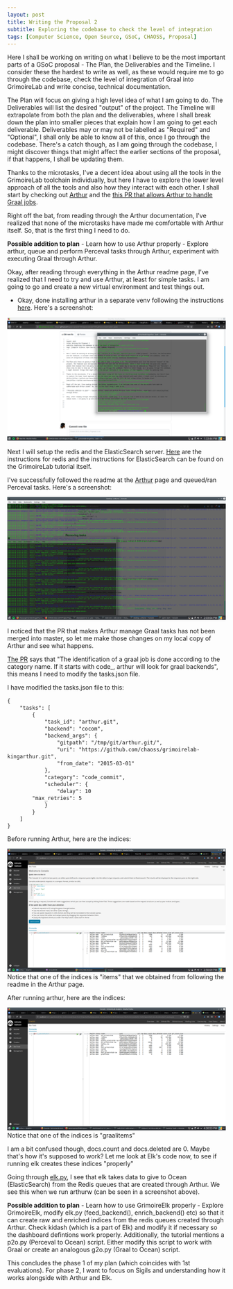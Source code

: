 ```yaml
---
layout: post
title: Writing the Proposal 2 
subtitle: Exploring the codebase to check the level of integration
tags: [Computer Science, Open Source, GSoC, CHAOSS, Proposal]
---
```


Here I shall be working on writing on what I believe to be the most important parts of a GSoC proposal - The Plan, the Deliverables and the Timeline. I consider these the hardest to write as well, as these would require me to go through the codebase, check the level of integration of Graal into GrimoireLab and write concise, technical documentation.

The Plan will focus on giving a high level idea of what I am going to do. The Deliverables will list the desired "output" of the project. The Timeline will extrapolate from both the plan and the deliverables, where I shall break down the plan into smaller pieces that explain how I am going to get each deliverable. Deliverables may or may not be labelled as "Required" and "Optional", I shall only be able to know all of this, once I go through the codebase. There's a catch though, as I am going through the codebase, I might discover things that might affect the earlier sections of the proposal, if that happens, I shall be updating them.

Thanks to the microtasks, I've a decent idea about using all the tools in the GrimoireLab toolchain individually, but here I have to explore the lower level approach of all the tools and also how they interact with each other. I shall start by checking out [Arthur](https://github.com/chaoss/grimoirelab-kingarthur) and the [this PR that allows Arthur to handle Graal jobs](https://github.com/chaoss/grimoirelab-kingarthur/pull/33).

Right off the bat, from reading through the Arthur documentation, I've realized that none of the microtasks have made me comfortable with Arthur itself. So, that is the first thing I need to do.

**Possible addition to plan** - Learn how to use Arthur properly - Explore arthur, queue and perform Perceval tasks through Arthur, experiment with executing Graal through Arthur.

Okay, after reading through everything in the Arthur readme page, I've realized that I need to try and use Arthur, at least for simple tasks. I am going to go and create a new virtual environment and test things out. 

- Okay, done installing arthur in a separate venv following the instructions [here](https://github.com/chaoss/grimoirelab-kingarthur#installation). Here's a screenshot:

![Arthur Install](/img/arthur_install.png)

Next I will setup the redis and the ElasticSearch server. [Here](https://redis.io/topics/quickstart) are the instructions for redis and the instructions for ElasticSearch can be found on the GrimoireLab tutorial itself.

I've successfully followed the readme at the [Arthur](https://github.com/chaoss/grimoirelab-kingarthur) page and queued/ran Perceval tasks. Here's a screenshot:

![Arthur run](/img/arthurw.png)

I noticed that the PR that makes Arthur manage Graal tasks has not been merged into master, so let me make those changes on my local copy of Arthur and see what happens.

[The PR](https://github.com/chaoss/grimoirelab-kingarthur/pull/33) says that "The identification of a graal job is done according to the category name. If it starts with code_, arthur will look for graal backends", this means I need to modify the tasks.json file. 

I have modified the tasks.json file to this:
```
{
    "tasks": [
        {
            "task_id": "arthur.git",
            "backend": "cocom",
            "backend_args": {
                "gitpath": "/tmp/git/arthur.git/",
                "uri": "https://github.com/chaoss/grimoirelab-kingarthur.git",
                "from_date": "2015-03-01"
            },
            "category": "code_commit",
            "scheduler": {
                "delay": 10
		"max_retries": 5
            }
        }
    ]
}
```
Before running Arthur, here are the indices:

![ES indices](/img/before.png)
Notice that one of the indices is "items" that we obtained from following the readme in the Arthur page. 

After running arthur, here are the indices:

![ES indices after](/img/after.png)
Notice that one of the indices is "graalitems"

I am a bit confused though, docs.count and docs.deleted are 0. Maybe that's how it's supposed to work? Let me look at Elk's code now, to see if running elk creates these indices "properly"

Going through [elk.py](https://github.com/chaoss/grimoirelab-elk/blob/master/grimoire_elk/elk.py#L54), I see that elk takes data to give to Ocean (ElasticSearch) from the Redis queues that are created through Arthur. We see this when we run arthurw (can be seen in a screenshot above). 

**Possible addition to plan** - Learn how to use GrimoireElk properly - Explore GrimoireElk, modify elk.py (feed_backend(), enrich_backend() etc) so that it can create raw and enriched indices from the redis queues created through Arthur. Check kidash (which is a part of Elk) and modify it if necessary so the dashboard defintions work properly. Additionally, the tutorial mentions a p2o.py (Perceval to Ocean) script. Either modify this script to work with Graal or create an analogous g2o.py (Graal to Ocean) script.

This concludes the phase 1 of my plan (which coincides with 1st evaluations). For phase 2, I want to focus on Sigils and understanding how it works alongside with Arthur and Elk.



